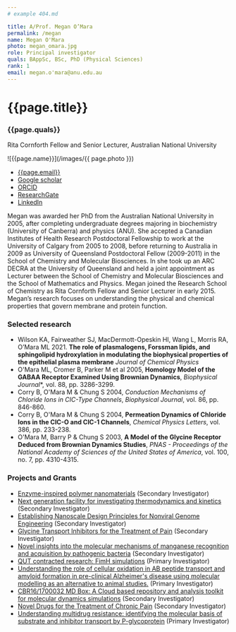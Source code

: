 ```yaml
---
# example 404.md

title: A/Prof. Megan O’Mara
permalink: /megan
name: Megan O'Mara
photo: megan_omara.jpg 
role: Principal investigator
quals: BAppSc, BSc, PhD (Physical Sciences)
rank: 1
email: megan.o'mara@anu.edu.au
---
```


# {{page.title}} 
### {{page.quals}}
Rita Cornforth Fellow and Senior Lecturer, Australian National University

![{{page.name}}](/images/{{ page.photo }})

* [{{page.email}}](mailto:{{page.name}})
* [Google scholar](http://scholar.google.com.au/citations?user=9lJquJQAAAAJ&hl=en)
* [ORCID](https://orcid.org/0000-0002-8764-1585)
* [ResearchGate](https://www.researchgate.net/profile/Megan-Omara-2)
* [LinkedIn](https://au.linkedin.com/in/megan-o-mara-64399912a)

Megan was awarded her PhD from the Australian National University in 2005, after completing undergraduate degrees majoring in biochemistry (University of Canberra) and physics (ANU). She accepted a Canadian Institutes of Health Research Postdoctoral Fellowship to work at the University of Calgary from 2005 to 2008, before returning to Australia in 2009 as University of Queensland Postdoctoral Fellow (2009-2011) in the School of Chemistry and Molecular Biosciences. In she took up an ARC DECRA at the University of Queensland and held a joint appointment as Lecturer between the School of Chemistry and Molecular Biosciences and the School of Mathematics and Physics. Megan joined the Research School of Chemistry as Rita Cornforth Fellow and Senior Lecturer in early 2015.  Megan’s research focuses on understanding the physical and chemical properties that govern membrane and protein function.

### Selected research
* Wilson KA, Fairweather SJ, MacDermott-Opeskin HI, Wang L, Morris RA, O’Mara ML 2021. **The role of plasmalogens, Forssman lipids, and sphingolipid hydroxylation in modulating the biophysical properties of the epithelial plasma membrane** *Journal of Chemical Physics*
* O'Mara ML, Cromer B, Parker M et al 2005, **Homology Model of the GABAA Receptor Examined Using Brownian Dynamics**, *Biophysical Journal**, vol. 88, pp. 3286-3299.
* Corry B, O'Mara M & Chung S 2004, *Conduction Mechanisms of Chloride Ions in CIC-Type Channels*, *Biophysical Journal*, vol. 86, pp. 846-860.
* Corry B, O'Mara M & Chung S 2004, **Permeation Dynamics of Chloride Ions in the CIC-O and CIC-1 Channels**, *Chemical Physics Letters*, vol. 386, pp. 233-238.
* O'Mara M, Barry P & Chung S 2003, **A Model of the Glycine Receptor Deduced from Brownian Dynamics Studies**, *PNAS - Proceedings of the National Academy of Sciences of the United States of America*, vol. 100, no. 7, pp. 4310-4315.

### Projects and Grants
* [Enzyme-inspired polymer nanomaterials](https://researchers.anu.edu.au/projects/27380) (Secondary Investigator)
* [Next generation facility for investigating thermodynamics and kinetics](https://researchers.anu.edu.au/projects/25364) (Secondary Investigator)
* [Establishing Nanoscale Design Principles for Nonviral Genome Engineering](https://researchers.anu.edu.au/projects/26036) (Secondary Investigator)
* [Glycine Transport Inhibitors for the Treatment of Pain](https://researchers.anu.edu.au/projects/26467) (Secondary Investigator)
* [Novel insights into the molecular mechanisms of manganese recognition and acquisition by pathogenic bacteria](https://researchers.anu.edu.au/projects/24226) (Secondary Investigator)
* [QUT contracted research: FimH simulations](https://researchers.anu.edu.au/projects/19837) (Primary Investigator)
* [Understanding the role of cellular oxidation in AB peptide transport and amyloid formation in pre-clinical Alzheimer's disease using molecular modelling as an alternative to animal studies.](https://researchers.anu.edu.au/projects/24012) (Primary Investigator)
* [CBR16/1700032 MD Box: A Cloud based repository and analysis toolkit for molecular dynamics simulations](https://researchers.anu.edu.au/projects/24069) (Secondary Investigator)
* [Novel Drugs for the Treatment of Chronic Pain](https://researchers.anu.edu.au/projects/3420) (Secondary Investigator)
* [Understanding multidrug resistance: identifying the molecular basis of substrate and inhibitor transport by P-glycoprotein](https://researchers.anu.edu.au/projects/3377) (Primary Investigator)